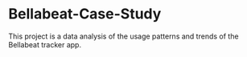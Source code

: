 # Bellabeat-Case-Study
This project is a data analysis of the usage patterns and trends of the Bellabeat tracker app. 
